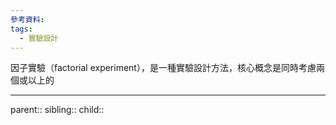 ```yaml
---
參考資料:
tags:
  - 實驗設計
---
```

因子實驗（factorial experiment），是一種實驗設計方法，核心概念是同時考慮兩個或以上的
- - -
parent::
sibling::
child::